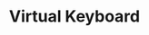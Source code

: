 ---
layout: page
title: Virtual Keyboard
comments: true
category: Self/Research
importance: 3
img: /assets/video/virtual_keyboard.gif
excerpt: A project where I built a virtual paper keyboard that works using a live feed from your camera. This repository also contains other cool projects such as Invisibility Cloak and Augmented Reality Sudoku Solver.
redirect: https://github.com/Sudhansh6/Virtual-Keyboard/
---